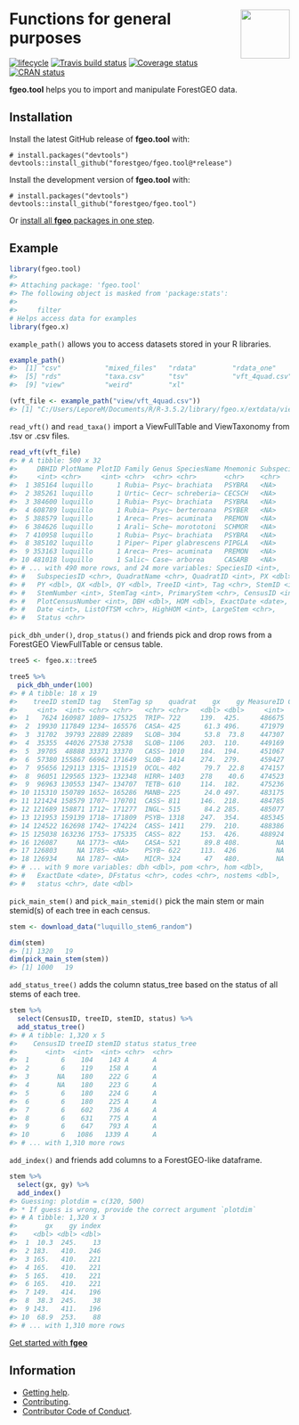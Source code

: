 
<!-- README.md is generated from README.Rmd. Please edit that file -->

# <img src="https://i.imgur.com/vTLlhbp.png" align="right" height=88 /> Functions for general purposes

[![lifecycle](https://img.shields.io/badge/lifecycle-experimental-orange.svg)](https://www.tidyverse.org/lifecycle/#experimental)
[![Travis build
status](https://travis-ci.org/forestgeo/fgeo.tool.svg?branch=master)](https://travis-ci.org/forestgeo/fgeo.tool)
[![Coverage
status](https://coveralls.io/repos/github/forestgeo/fgeo.tool/badge.svg)](https://coveralls.io/r/forestgeo/fgeo.tool?branch=master)
[![CRAN
status](https://www.r-pkg.org/badges/version/fgeo.tool)](https://cran.r-project.org/package=fgeo.tool)

**fgeo.tool** helps you to import and manipulate ForestGEO data.

## Installation

Install the latest GitHub release of **fgeo.tool** with:

    # install.packages("devtools")
    devtools::install_github("forestgeo/fgeo.tool@*release")

Install the development version of **fgeo.tool** with:

    # install.packages("devtools")
    devtools::install_github("forestgeo/fgeo.tool")

Or [install all **fgeo** packages in one
step](https://forestgeo.github.io/fgeo/index.html#installation).

## Example

``` r
library(fgeo.tool)
#> 
#> Attaching package: 'fgeo.tool'
#> The following object is masked from 'package:stats':
#> 
#>     filter
# Helps access data for examples
library(fgeo.x)
```

`example_path()` allows you to access datasets stored in your R
libraries.

``` r
example_path()
#>  [1] "csv"           "mixed_files"   "rdata"         "rdata_one"    
#>  [5] "rds"           "taxa.csv"      "tsv"           "vft_4quad.csv"
#>  [9] "view"          "weird"         "xl"

(vft_file <- example_path("view/vft_4quad.csv"))
#> [1] "C:/Users/LeporeM/Documents/R/R-3.5.2/library/fgeo.x/extdata/view/vft_4quad.csv"
```

`read_vft()` and `read_taxa()` import a ViewFullTable and ViewTaxonomy
from .tsv or .csv files.

``` r
read_vft(vft_file)
#> # A tibble: 500 x 32
#>     DBHID PlotName PlotID Family Genus SpeciesName Mnemonic Subspecies
#>     <int> <chr>     <int> <chr>  <chr> <chr>       <chr>    <chr>     
#>  1 385164 luquillo      1 Rubia~ Psyc~ brachiata   PSYBRA   <NA>      
#>  2 385261 luquillo      1 Urtic~ Cecr~ schreberia~ CECSCH   <NA>      
#>  3 384600 luquillo      1 Rubia~ Psyc~ brachiata   PSYBRA   <NA>      
#>  4 608789 luquillo      1 Rubia~ Psyc~ berteroana  PSYBER   <NA>      
#>  5 388579 luquillo      1 Areca~ Pres~ acuminata   PREMON   <NA>      
#>  6 384626 luquillo      1 Arali~ Sche~ morototoni  SCHMOR   <NA>      
#>  7 410958 luquillo      1 Rubia~ Psyc~ brachiata   PSYBRA   <NA>      
#>  8 385102 luquillo      1 Piper~ Piper glabrescens PIPGLA   <NA>      
#>  9 353163 luquillo      1 Areca~ Pres~ acuminata   PREMON   <NA>      
#> 10 481018 luquillo      1 Salic~ Case~ arborea     CASARB   <NA>      
#> # ... with 490 more rows, and 24 more variables: SpeciesID <int>,
#> #   SubspeciesID <chr>, QuadratName <chr>, QuadratID <int>, PX <dbl>,
#> #   PY <dbl>, QX <dbl>, QY <dbl>, TreeID <int>, Tag <chr>, StemID <int>,
#> #   StemNumber <int>, StemTag <int>, PrimaryStem <chr>, CensusID <int>,
#> #   PlotCensusNumber <int>, DBH <dbl>, HOM <dbl>, ExactDate <date>,
#> #   Date <int>, ListOfTSM <chr>, HighHOM <int>, LargeStem <chr>,
#> #   Status <chr>
```

`pick_dbh_under()`, `drop_status()` and friends pick and drop rows from
a ForestGEO ViewFullTable or census table.

``` r
tree5 <- fgeo.x::tree5

tree5 %>% 
  pick_dbh_under(100)
#> # A tibble: 18 x 19
#>    treeID stemID tag   StemTag sp    quadrat    gx    gy MeasureID CensusID
#>     <int>  <int> <chr> <chr>   <chr> <chr>   <dbl> <dbl>     <int>    <int>
#>  1   7624 160987 1089~ 175325  TRIP~ 722     139.  425.     486675        5
#>  2  19930 117849 1234~ 165576  CASA~ 425      61.3 496.     471979        5
#>  3  31702  39793 22889 22889   SLOB~ 304      53.8  73.8    447307        5
#>  4  35355  44026 27538 27538   SLOB~ 1106    203.  110.     449169        5
#>  5  39705  48888 33371 33370   CASS~ 1010    184.  194.     451067        5
#>  6  57380 155867 66962 171649  SLOB~ 1414    274.  279.     459427        5
#>  7  95656 129113 1315~ 131519  OCOL~ 402      79.7  22.8    474157        5
#>  8  96051 129565 1323~ 132348  HIRR~ 1403    278    40.6    474523        5
#>  9  96963 130553 1347~ 134707  TETB~ 610     114.  182.     475236        5
#> 10 115310 150789 1652~ 165286  MANB~ 225      24.0 497.     483175        5
#> 11 121424 158579 1707~ 170701  CASS~ 811     146.  218.     484785        5
#> 12 121689 158871 1712~ 171277  INGL~ 515      84.2 285.     485077        5
#> 13 121953 159139 1718~ 171809  PSYB~ 1318    247.  354.     485345        5
#> 14 124522 162698 1742~ 174224  CASS~ 1411    279.  210.     488386        5
#> 15 125038 163236 1753~ 175335  CASS~ 822     153.  426.     488924        5
#> 16 126087     NA 1773~ <NA>    CASA~ 521      89.8 408.         NA       NA
#> 17 126803     NA 1785~ <NA>    PSYB~ 622     113.  426          NA       NA
#> 18 126934     NA 1787~ <NA>    MICR~ 324      47   480.         NA       NA
#> # ... with 9 more variables: dbh <dbl>, pom <chr>, hom <dbl>,
#> #   ExactDate <date>, DFstatus <chr>, codes <chr>, nostems <dbl>,
#> #   status <chr>, date <dbl>
```

`pick_main_stem()` and `pick_main_stemid()` pick the main stem or main
stemid(s) of each tree in each census.

``` r
stem <- download_data("luquillo_stem6_random")

dim(stem)
#> [1] 1320   19
dim(pick_main_stem(stem))
#> [1] 1000   19
```

`add_status_tree()` adds the column status\_tree based on the status of
all stems of each tree.

``` r
stem %>% 
  select(CensusID, treeID, stemID, status) %>% 
  add_status_tree()
#> # A tibble: 1,320 x 5
#>    CensusID treeID stemID status status_tree
#>       <int>  <int>  <int> <chr>  <chr>      
#>  1        6    104    143 A      A          
#>  2        6    119    158 A      A          
#>  3       NA    180    222 G      A          
#>  4       NA    180    223 G      A          
#>  5        6    180    224 G      A          
#>  6        6    180    225 A      A          
#>  7        6    602    736 A      A          
#>  8        6    631    775 A      A          
#>  9        6    647    793 A      A          
#> 10        6   1086   1339 A      A          
#> # ... with 1,310 more rows
```

`add_index()` and friends add columns to a ForestGEO-like dataframe.

``` r
stem %>% 
  select(gx, gy) %>% 
  add_index()
#> Guessing: plotdim = c(320, 500)
#> * If guess is wrong, provide the correct argument `plotdim`
#> # A tibble: 1,320 x 3
#>       gx    gy index
#>    <dbl> <dbl> <dbl>
#>  1  10.3  245.    13
#>  2 183.   410.   246
#>  3 165.   410.   221
#>  4 165.   410.   221
#>  5 165.   410.   221
#>  6 165.   410.   221
#>  7 149.   414.   196
#>  8  38.3  245.    38
#>  9 143.   411.   196
#> 10  68.9  253.    88
#> # ... with 1,310 more rows
```

[Get started with **fgeo**](https://forestgeo.github.io/fgeo)

## Information

  - [Getting help](SUPPORT.md).
  - [Contributing](CONTRIBUTING.md).
  - [Contributor Code of Conduct](CODE_OF_CONDUCT.md).
